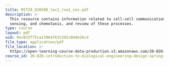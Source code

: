 ```yaml
---
title: MIT20_020S09_lec1_rvw1_sns.pdf
description: >-
  This resource contains information related to cell-cell communication,
  sensing, and chemotaxis, and review of these processes.
type: course
layout: pdf
uid: 9ec833f75ca13964763c592c04de26c4
file_type: application/pdf
file_location: >-
  https://open-learning-course-data-production.s3.amazonaws.com/20-020-introduction-to-biological-engineering-design-spring-2009/9ec833f75ca13964763c592c04de26c4_MIT20_020S09_lec1_rvw1_sns.pdf
course_id: 20-020-introduction-to-biological-engineering-design-spring-2009
---
```

